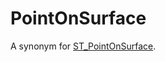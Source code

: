 # PointOnSurface

A synonym for [ST_PointOnSurface](/sql-statements-structure/geographic-geometric-features/geometry-constructors/st_pointonsurface).